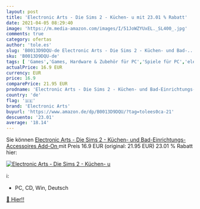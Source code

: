 ```yaml
---
layout: post
title: 'Electronic Arts - Die Sims 2 - Küchen- u mit 23.01 % Rabatt'
date: 2021-04-05 08:29:40
image: 'https://m.media-amazon.com/images/I/51JoWZYUxEL._SL400_.jpg'
comments: true
category: ofertas
author: 'tole.es'
slug: 'B0013D9DQU-de Electronic Arts - Die Sims 2 - Küchen- und Bad-...'
sku: 'B0013D9DQU-de'
tags: [ 'Games','Games, Hardware & Zubehör für PC','Spiele für PC','electronic arts', ]
actualPrice: 16.9 EUR
currency: EUR
price: 16.9
comparePrice: 21.95 EUR
prodname: 'Electronic Arts - Die Sims 2 - Küchen- und Bad-Einrichtungs-Accessoires  Add-On '
country: 'de'
flag: '🇩🇪'
brand: 'Electronic Arts'
buyurl: 'https://www.amazon.de/dp/B0013D9DQU/?tag=tolees0ca-21'
descuento: '23.01'
average: '18.14'
---
```


Sie können [Electronic Arts - Die Sims 2 - Küchen- und Bad-Einrichtungs-Accessoires  Add-On ](https://www.amazon.de/dp/B0013D9DQU/?tag=tolees0ca-21) mit Preis 16.9 EUR (original: 21.95 EUR) 23.01 % Rabatt hier:

[![Electronic Arts - Die Sims 2 - Küchen- u](https://m.media-amazon.com/images/I/51JoWZYUxEL._SL400_.jpg)](https://www.amazon.de/dp/B0013D9DQU/?tag=tolees0ca-21)

ℹ️:

- PC, CD, Win, Deutsch

[🛒 Hier!!](https://www.amazon.de/dp/B0013D9DQU/?tag=tolees0ca-21)
